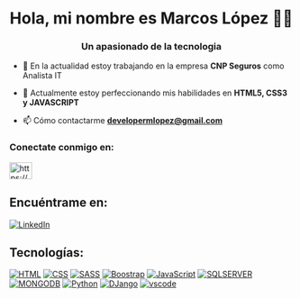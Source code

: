 <h1 align="center">Hola, mi nombre es Marcos López 👋👨</h1>
<h3 align="center">Un apasionado de la tecnologia</h3>

- 🔭 En la actualidad estoy trabajando en la empresa **CNP Seguros** como Analista IT

- 🌱 Actualmente estoy perfeccionando mis habilidades en **HTML5, CSS3 y JAVASCRIPT**

- 📫 Cómo contactarme **developermlopez@gmail.com**

<h3 align="left">Conectate conmigo en:</h3>
<p align="left">
<a href="https://discord.gg/https://discord.gg/BaSVSe5h" target="blank"><img align="center" src="https://raw.githubusercontent.com/rahuldkjain/github-profile-readme-generator/master/src/images/icons/Social/discord.svg" alt="https://discord.gg/BaSVSe5h" height="30" width="40" /></a>
</p>

## Encuéntrame en:
[![LinkedIn](https://img.shields.io/badge/LinkedIn-Marcos_Lopez-0077B5?style=for-the-badge&logo=linkedin&logoColor=white&labelColor=101010)](https://www.linkedin.com/in/marcos-antonio-lopez-561a69221/)
<br>
## Tecnologías:
[![HTML](https://img.shields.io/badge/HTML-FB6D04?style=for-the-badge&labelColor=101010)]()
[![CSS](https://img.shields.io/badge/CSS-0453FB?style=for-the-badge&labelColor=101010)]()
[![SASS](https://img.shields.io/badge/SASS-ed9de8?style=for-the-badge&labelColor=101010)]()
[![Boostrap](https://img.shields.io/badge/BOOSTRAP-8304FB?style=for-the-badge&labelColor=101010)]()
[![JavaScript](https://img.shields.io/badge/JAVASCRIPT-yellow?style=for-the-badge&labelColor=101010)]()
[![SQLSERVER](https://img.shields.io/badge/SQLSERVER-FFFB00?style=for-the-badge&labelColor=101010)]()
[![MONGODB](https://img.shields.io/badge/MONGODB-20a31d?style=for-the-badge&labelColor=101010)]()
[![Python](https://img.shields.io/badge/PYTHON-fddf68?style=for-the-badge&logo=labelColor=101010)]()
[![DJango](https://img.shields.io/badge/DJANGO-green?style=for-the-badge&labelColor=101010)]()
[![vscode](https://img.shields.io/badge/VISUALCODE-098BC7?style=for-the-badge&labelColor=101010)]()

 
